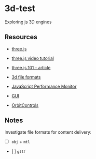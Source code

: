 # 3d-test
Exploring js 3D engines

## Resources
*   [three.js](https://threejs.org/docs/)
*   [three.js video tutorial](https://www.youtube.com/watch?v=ABV1mK1CGOY)
*   [three.js 101 - article](https://medium.com/@necsoft/three-js-101-hello-world-part-1-443207b1ebe1)
*   [3d file formats](https://all3dp.com/3d-file-format-3d-files-3d-printer-3d-cad-vrml-stl-obj/)

*   [JavaScript Performance Monitor](https://github.com/mrdoob/stats.js)
*   [GUI](http://workshop.chromeexperiments.com/examples/gui/#1--Basic-Usage)
*   [OrbitControls](https://raw.githubusercontent.com/mrdoob/three.js/master/examples/js/controls/OrbitControls.js)


## Notes

Investigate file formats for content delivery:
*   [ ] `obj` + `mtl`
*   [ ] `gltf`
